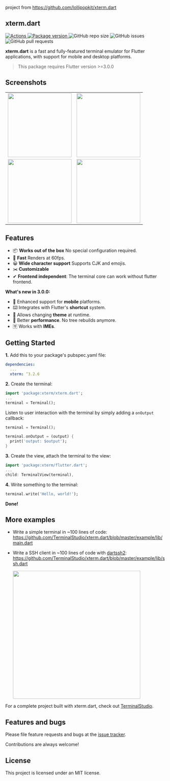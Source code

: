 project from https://github.com/lollipopkit/xterm.dart
## xterm.dart

<p>
    <a href="https://github.com/TerminalStudio/xterm.dart/actions/workflows/ci.yml">
      <img alt="Actions" src="https://github.com/TerminalStudio/xterm.dart/actions/workflows/ci.yml/badge.svg">
    </a>
    <a href="https://pub.dev/packages/xterm">
      <img alt="Package version" src="https://img.shields.io/pub/v/xterm?color=blue&include_prereleases">
    </a>
    <img alt="GitHub repo size" src="https://img.shields.io/github/repo-size/TerminalStudio/xterm.dart">
    <img alt="GitHub issues" src="https://img.shields.io/github/issues-raw/TerminalStudio/xterm.dart">
    <img alt="GitHub pull requests" src="https://img.shields.io/github/issues-pr/TerminalStudio/xterm.dart">
</p>


**xterm.dart** is a fast and fully-featured terminal emulator for Flutter applications, with support for mobile and desktop platforms.

> This package requires Flutter version >=3.0.0

## Screenshots

<table>
  <tr>
    <td>
		<img width="200px" src="https://raw.githubusercontent.com/TerminalStudio/xterm.dart/master/media/demo-shell.png">
    </td>
    <td>
       <img width="200px" src="https://raw.githubusercontent.com/TerminalStudio/xterm.dart/master/media/demo-vim.png">
    </td>
  <tr>
  </tr>
    <td>
       <img width="200px" src="https://raw.githubusercontent.com/TerminalStudio/xterm.dart/master/media/demo-htop.png">
    </td>
    <td>
       <img width="200px" src="https://raw.githubusercontent.com/TerminalStudio/xterm.dart/master/media/demo-dialog.png">
    </td>
  </tr>
</table>

## Features

- 📦 **Works out of the box** No special configuration required.
- 🚀 **Fast** Renders at 60fps.
- 😀 **Wide character support** Supports CJK and emojis.
- ✂️ **Customizable** 
- ✔ **Frontend independent**: The terminal core can work without flutter frontend.

**What's new in 3.0.0:**

- 📱 Enhanced support for **mobile** platforms.
- ⌨️ Integrates with Flutter's **shortcut** system.
- 🎨 Allows changing **theme** at runtime.
- 💪 Better **performance**. No tree rebuilds anymore.
- 🈂️ Works with **IMEs**.

## Getting Started

**1.** Add this to your package's pubspec.yaml file:

```yml
dependencies:
  ...
  xterm: ^3.2.6
```

**2.** Create the terminal:

```dart
import 'package:xterm/xterm.dart';
...
terminal = Terminal();
```

Listen to user interaction with the terminal by simply adding a `onOutput` callback:

```dart
terminal = Terminal();

terminal.onOutput = (output) {
  print('output: $output');
}
```

**3.** Create the view, attach the terminal to the view:

```dart
import 'package:xterm/flutter.dart';
...
child: TerminalView(terminal),
```

**4.** Write something to the terminal:

```dart
terminal.write('Hello, world!');
```

**Done!**

## More examples

- Write a simple terminal in ~100 lines of code:
  https://github.com/TerminalStudio/xterm.dart/blob/master/example/lib/main.dart

- Write a SSH client in ~100 lines of code with [dartssh2]:
  https://github.com/TerminalStudio/xterm.dart/blob/master/example/lib/ssh.dart
  
  <img width="400px" src="https://raw.githubusercontent.com/TerminalStudio/xterm.dart/master/media/example-ssh.png">

For a complete project built with xterm.dart, check out [TerminalStudio].

## Features and bugs

Please file feature requests and bugs at the [issue tracker](https://github.com/TerminalStudio/xterm.dart/issues).

Contributions are always welcome!

## License

This project is licensed under an MIT license.

[dartssh2]: https://pub.dev/packages/dartssh2
[TerminalStudio]: https://github.com/TerminalStudio/studio